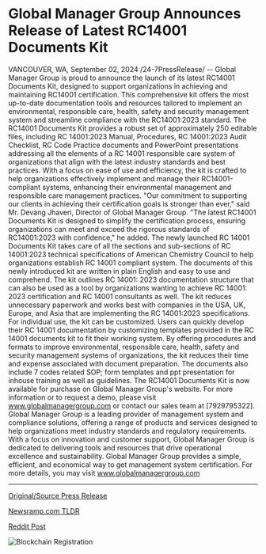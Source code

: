 # Global Manager Group Announces Release of Latest RC14001 Documents Kit

VANCOUVER, WA, September 02, 2024 /24-7PressRelease/ -- Global Manager Group is proud to announce the launch of its latest RC14001 Documents Kit, designed to support organizations in achieving and maintaining RC14001 certification. This comprehensive kit offers the most up-to-date documentation tools and resources tailored to implement an environmental, responsible care, health, safety and security management system and streamline compliance with the RC14001:2023 standard.  The RC14001 Documents Kit provides a robust set of approximately 250 editable files, including RC 14001:2023 Manual, Procedures, RC 14001:2023 Audit Checklist, RC Code Practice documents and PowerPoint presentations addressing all the elements of a RC 14001 responsible care system of organizations that align with the latest industry standards and best practices. With a focus on ease of use and efficiency, the kit is crafted to help organizations effectively implement and manage their RC14001-compliant systems, enhancing their environmental management and responsible care management practices.   "Our commitment to supporting our clients in achieving their certification goals is stronger than ever," said Mr. Devang Jhaveri, Director of Global Manager Group. "The latest RC14001 Documents Kit is designed to simplify the certification process, ensuring organizations can meet and exceed the rigorous standards of RC14001:2023 with confidence," he added.  The newly launched RC 14001 Documents Kit takes care of all the sections and sub-sections of RC 14001:2023 technical specifications of American Chemistry Council to help organizations establish RC 14001 compliant system. The documents of this newly introduced kit are written in plain English and easy to use and comprehend. The kit outlines RC 14001: 2023 documentation structure that can also be used as a tool by organizations wanting to achieve RC 14001: 2023 certification and RC 14001 consultants as well. The kit reduces unnecessary paperwork and works best with companies in the USA, UK, Europe, and Asia that are implementing the RC 14001:2023 specifications. For individual use, the kit can be customized. Users can quickly develop their RC 14001 documentation by customizing templates provided in the RC 14001 documents kit to fit their working system. By offering procedures and formats to improve environmental, responsible care, health, safety and security management systems of organizations, the kit reduces their time and expense associated with document preparation.  The documents also include 7 codes related SOP; form templates and ppt presentation for inhouse training as well as guidelines. The RC14001 Documents Kit is now available for purchase on Global Manager Group's website. For more information or to request a demo, please visit www.globalmanagergroup.com or contact our sales team at [7929795322].  Global Manager Group is a leading provider of management system and compliance solutions, offering a range of products and services designed to help organizations meet industry standards and regulatory requirements. With a focus on innovation and customer support, Global Manager Group is dedicated to delivering tools and resources that drive operational excellence and sustainability. Global Manager Group provides a simple, efficient, and economical way to get management system certification. For more details, you may visit www.globalmanagergroup.com 

---

[Original/Source Press Release](https://www.24-7pressrelease.com/press-release/513954/global-manager-group-announces-release-of-latest-rc14001-documents-kit)
                    

[Newsramp.com TLDR](None) 



[Reddit Post](https://www.reddit.com/r/technology_press/comments/1f74hjm/global_manager_group_launches_new_rc14001/) 



![Blockchain Registration](https://cdn.newsramp.app/24-7PressRelease/qrcode/249/2/lushQQuJ.webp)